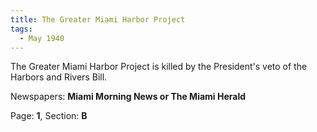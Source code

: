 ```yaml
---  
title: The Greater Miami Harbor Project  
tags:  
  - May 1940  
---  
```

  
The Greater Miami Harbor Project is killed by the President's veto of the Harbors and Rivers Bill.  
  
Newspapers: **Miami Morning News or The Miami Herald**  
  
Page: **1**, Section: **B** 
